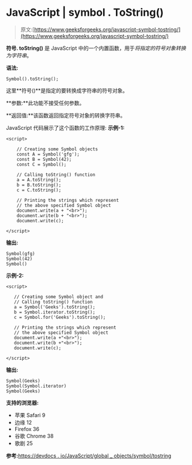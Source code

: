 # JavaScript | symbol . ToString()

> 原文:[https://www.geeksforgeeks.org/javascript-symbol-tostring/](https://www.geeksforgeeks.org/javascript-symbol-tostring/)

**符号. toString()** 是 JavaScript 中的一个内置函数，用于*将指定的符号对象转换为字符串*。

**语法:**

```
Symbol().toString();
```

这里**符号()**是指定的要转换成字符串的符号对象。

**参数:**此功能不接受任何参数。

**返回值:**该函数返回指定符号对象的转换字符串。

JavaScript 代码展示了这个函数的工作原理:
**示例-1:**

```
<script>

    // Creating some Symbol objects
    const A = Symbol('gfg');
    const B = Symbol(42);
    const C = Symbol();

    // Calling toString() function
    a = A.toString();
    b = B.toString();
    c = C.toString();

    // Printing the strings which represent
    // the above specified Symbol object
    document.write(a + "<br>");
    document.write(b + "<br>");
    document.write(c);

</script>
```

**输出:**

```
Symbol(gfg)
Symbol(42)
Symbol()
```

**示例-2:**

```
<script>

   // Creating some Symbol object and
   // Calling toString() function
   a = Symbol('Geeks').toString();
   b = Symbol.iterator.toString();
   c = Symbol.for('Geeks').toString();

   // Printing the strings which represent
   // the above specified Symbol object
   document.write(a +"<br>");
   document.write(b +"<br>");
   document.write(c);

</script>
```

**输出:**

```
Symbol(Geeks)
Symbol(Symbol.iterator)
Symbol(Geeks)
```

**支持的浏览器:**

*   苹果 Safari 9
*   边缘 12
*   Firefox 36
*   谷歌 Chrome 38
*   歌剧 25

**参考:**[https://devdocs . io/JavaScript/global _ objects/symbol/tostring](https://devdocs.io/javascript/global_objects/symbol/tostring)
